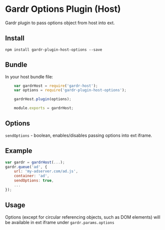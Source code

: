 # Gardr Options Plugin (Host)

Gardr plugin to pass options object from host into ext. 

## Install

```
npm install gardr-plugin-host-options --save
```

## Bundle

In your host bundle file:

```javascript
    var gardrHost = require('gardr-host');
    var options = require('gardr-plugin-host-options');

    gardrHost.plugin(options);

    module.exports = gardrHost;
```

## Options

```sendOptions``` - boolean, enables/disables passing options into ext iframe.

## Example

```javascript
var gardr = gardrHost(...);
gardr.queue('ad', {
    url: 'my-adserver.com/ad.js',
    container: 'ad',
    sendOptions: true,
    ...
});
```

## Usage

Options (except for circular referencing objects, such as DOM elements) will be available in ext iframe under ```gardr.params.options```
